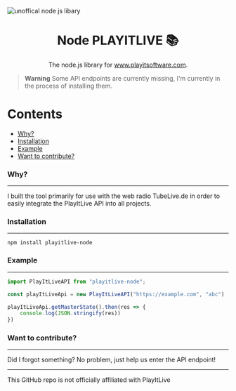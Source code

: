 ![unoffical node js libary](https://github.com/Noel-Schmidt/playitlive-node/assets/76415683/18982ba3-48a7-4622-96f9-74fd88199637)
<h1 align="center">
  Node PLAYITLIVE 📚
</h1>
<p align="center">
   The node.js library for <a href="https://www.playitsoftware.com/">www.playitsoftware.com</a>.
</p>

> **Warning**
> Some API endpoints are currently missing, I'm currently in the process of installing them.

Contents
=======
 * [Why?](#why)
 * [Installation](#installation)
 * [Example](#installation)
 * [Want to contribute?](#want-to-contribute)

### Why?
---
I built the tool primarily for use with the web radio TubeLive.de in order to easily integrate the PlayItLive API into all projects.

### Installation
--- 

```npm install playitlive-node```

### Example
---

```ts
import PlayItLiveAPI from "playitlive-node";

const playItLiveApi = new PlayItLiveAPI("https://example.com", "abc")

playItLiveApi.getMasterState().then(res => {
    console.log(JSON.stringify(res))
})
```

### Want to contribute?
---

Did I forgot something? No problem, just help us enter the API endpoint!

---
This GitHub repo is not officially affiliated with PlayItLive
